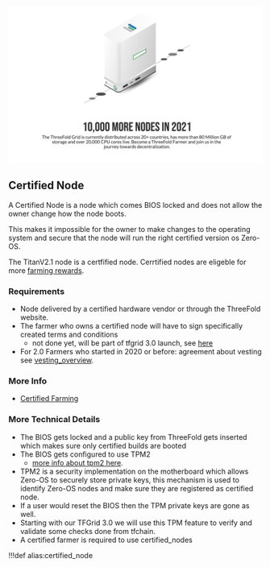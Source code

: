 ![](img/farming_solutions.png)

## Certified Node

A Certified Node is a node which comes BIOS locked and does not allow the owner change how the node boots.  

This makes it impossible for the owner to make changes to the operating system and secure that the node will run the right certified version os Zero-OS.  

The TitanV2.1 node is a certfified node.  Cerrtified nodes are eligeble for more [farming rewards](farming_reward).

### Requirements

- Node delivered by a certified hardware vendor or through the ThreeFold website.
- The farmer who owns a certified node will have to sign specifically created terms and conditions
  - not done yet, will be part of tfgrid 3.0 launch, see [here](farming_certification_terms_conditions)
- For 2.0 Farmers who started in 2020 or before: agreement about vesting see [vesting_overview](vesting_overview).

### More Info

- [Certified Farming](certified_farming)

### More Technical Details

- The BIOS gets locked and a public key from ThreeFold gets inserted which makes sure only certified builds are booted
- The BIOS gets configured to use TPM2 
  - [more info about tpm2 here](https://www.usenix.org/system/files/conference/usenixsecurity16/sec16_paper_raj.pdf).
- TPM2 is a security implementation on the motherboard which allows Zero-OS to securely store private keys, this mechanism is used to identify Zero-OS nodes and make sure they are registered as certified node.
- If a user would reset the BIOS then the TPM private keys are gone as well.
- Starting with our TFGrid 3.0 we will use this TPM feature to verify and validate some checks done from tfchain.
- A certified farmer is required to use certified_nodes


!!!def alias:certified_node

